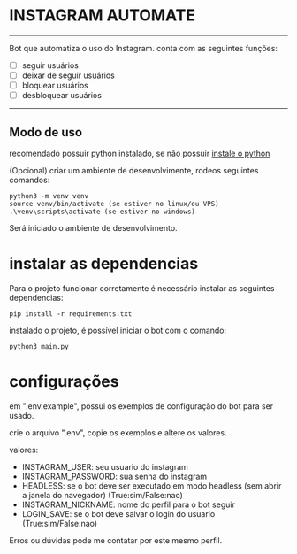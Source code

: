 # INSTAGRAM AUTOMATE

---

Bot que automatiza o uso do Instagram. conta com as seguintes funções:

- [ ] seguir usuários
- [ ] deixar de seguir usuários
- [ ] bloquear usuários
- [ ] desbloquear usuários

---

## Modo de uso

recomendado possuir python instalado, se não possuir [instale o python](https://www.python.org/downloads/)

(Opcional) criar um ambiente de desenvolvimente, rodeos seguintes comandos:

```
python3 -m venv venv
source venv/bin/activate (se estiver no linux/ou VPS)
.\venv\scripts\activate (se estiver no windows)
```

Será iniciado o ambiente de desenvolvimento.

# instalar as dependencias

Para o projeto funcionar corretamente é necessário instalar as seguintes dependencias:

```
pip install -r requirements.txt
```

instalado o projeto, é possível iniciar o bot com o comando:

```
python3 main.py
```

# configurações

em ".env.example", possui os exemplos de configuração do bot para ser usado.

crie o arquivo ".env", copie os exemplos e altere os valores.

valores:

- INSTAGRAM_USER: seu usuario do instagram
- INSTAGRAM_PASSWORD: sua senha do instagram
- HEADLESS: se o bot deve ser executado em modo headless (sem abrir a janela do navegador) (True:sim/False:nao)
- INSTAGRAM_NICKNAME: nome do perfil para o bot seguir
- LOGIN_SAVE: se o bot deve salvar o login do usuario (True:sim/False:nao) 

Erros ou dúvidas pode me contatar por este mesmo perfil.

